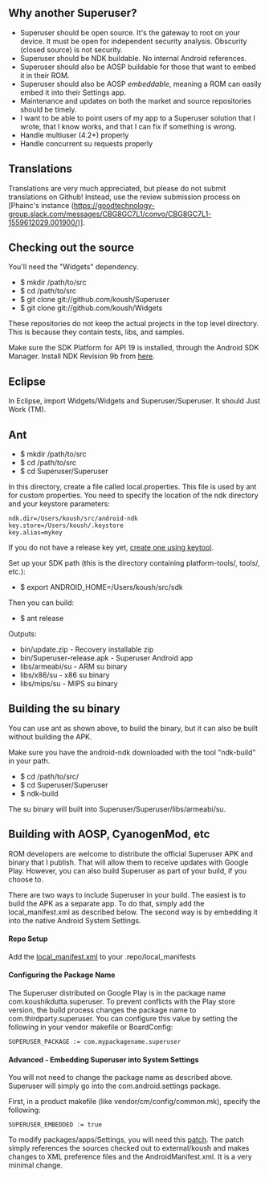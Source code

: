 ## Why another Superuser?
* Superuser should be open source. It's the gateway to root on your device. It must be open for independent security analysis. Obscurity (closed source) is not security.
* Superuser should be NDK buildable. No internal Android references.
* Superuser should also be AOSP buildable for those that want to embed it in their ROM.
* Superuser should also be AOSP _embeddable_, meaning a ROM can easily embed it into their Settings app.
* Maintenance and updates on both the market and source repositories should be timely.
* I want to be able to point users of my app to a Superuser solution that I wrote, that I know works, and that I can fix if something is wrong.
* Handle multiuser (4.2+) properly
* Handle concurrent su requests properly

## Translations

Translations are very much appreciated, but please do not submit translations on Github! Instead, use the review submission process on [Phainc's instance (https://goodtechnology-group.slack.com/messages/CBG8GC7L1/convo/CBG8GC7L1-1559612029.001900/)].



## Checking out the source

You'll need the "Widgets" dependency.

* $ mkdir /path/to/src
* $ cd /path/to/src
* $ git clone git://github.com/koush/Superuser
* $ git clone git://github.com/koush/Widgets

These repositories do not keep the actual projects in the top level directory.
This is because they contain tests, libs, and samples.

Make sure the SDK Platform for API 19 is installed, through the Android SDK Manager.  Install NDK Revision 9b from [here](http://developer.android.com/tools/sdk/ndk/index.html).

## Eclipse

In Eclipse, import Widgets/Widgets and Superuser/Superuser. It should Just Work (TM).

## Ant

* $ mkdir /path/to/src
* $ cd /path/to/src
* $ cd Superuser/Superuser

In this directory, create a file called local.properties. This file is used by ant for custom properties. You need to specify the location of the ndk directory and your keystore parameters:

```
ndk.dir=/Users/koush/src/android-ndk
key.store=/Users/koush/.keystore
key.alias=mykey
```

If you do not have a release key yet, [create one using keytool](http://developer.android.com/tools/publishing/app-signing.html).

Set up your SDK path (this is the directory containing platform-tools/, tools/, etc.):

* $ export ANDROID_HOME=/Users/koush/src/sdk

Then you can build:

* $ ant release

Outputs:
* bin/update.zip - Recovery installable zip
* bin/Superuser-release.apk - Superuser Android app
* libs/armeabi/su - ARM su binary
* libs/x86/su - x86 su binary
* libs/mips/su - MIPS su binary

## Building the su binary

You can use ant as shown above, to build the binary, but it can also be built without building the APK.

Make sure you have the android-ndk downloaded with the tool "ndk-build" in your path.

* $ cd /path/to/src/
* $ cd Superuser/Superuser
* $ ndk-build

The su binary will built into Superuser/Superuser/libs/armeabi/su.



## Building with AOSP, CyanogenMod, etc

ROM developers are welcome to distribute the official Superuser APK and binary that I publish. That will
allow them to receive updates with Google Play. However, you can also build Superuser as part of your
build, if you choose to.

There are two ways to include Superuser in your build. The easiest is to build the APK as a separate app.
To do that, simply add the local_manifest.xml as described below. The second way is by embedding it
into the native Android System Settings.

#### Repo Setup
Add the [local_manifest.xml](https://github.com/koush/Superuser/blob/master/local_manifest.xml) to your .repo/local_manifests

#### Configuring the Package Name
The Superuser distributed on Google Play is in the package name com.koushikdutta.superuser.
To prevent conflicts with the Play store version, the build process changes the package
name to com.thirdparty.superuser. You can configure this value by setting the following
in your vendor makefile or BoardConfig:

```
SUPERUSER_PACKAGE := com.mypackagename.superuser
```

#### Advanced - Embedding Superuser into System Settings

You will not need to change the package name as described above. Superuser will simply go
into the com.android.settings package.

First, in a product makefile (like vendor/cm/config/common.mk), specify the following:

```
SUPERUSER_EMBEDDED := true
```

To modify packages/apps/Settings, you will need this [patch](http://review.cyanogenmod.org/#/c/32957/2//COMMIT_MSG,unified).
The patch simply references the sources checked out to external/koush and makes changes
to XML preference files and the AndroidManifest.xml. It is a very minimal change.

